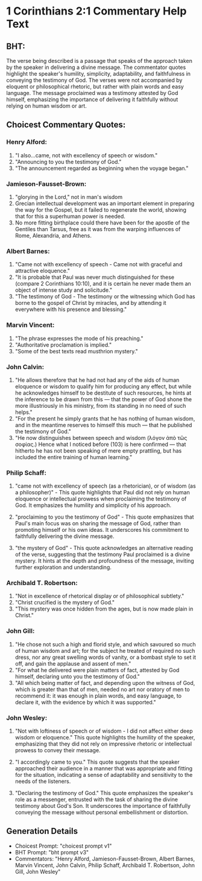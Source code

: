 # 1 Corinthians 2:1 Commentary Help Text

## BHT:
The verse being described is a passage that speaks of the approach taken by the speaker in delivering a divine message. The commentator quotes highlight the speaker's humility, simplicity, adaptability, and faithfulness in conveying the testimony of God. The verses were not accompanied by eloquent or philosophical rhetoric, but rather with plain words and easy language. The message proclaimed was a testimony attested by God himself, emphasizing the importance of delivering it faithfully without relying on human wisdom or art.

## Choicest Commentary Quotes:
### Henry Alford:
1. "I also...came, not with excellency of speech or wisdom." 
2. "Announcing to you the testimony of God." 
3. "The announcement regarded as beginning when the voyage began."

### Jamieson-Fausset-Brown:
1. "glorying in the Lord," not in man's wisdom
2. Grecian intellectual development was an important element in preparing the way for the Gospel, but it failed to regenerate the world, showing that for this a superhuman power is needed.
3. No more fitting birthplace could there have been for the apostle of the Gentiles than Tarsus, free as it was from the warping influences of Rome, Alexandria, and Athens.

### Albert Barnes:
1. "Came not with excellency of speech - Came not with graceful and attractive eloquence."
2. "It is probable that Paul was never much distinguished for these (compare 2 Corinthians 10:10), and it is certain he never made them an object of intense study and solicitude."
3. "The testimony of God - The testimony or the witnessing which God has borne to the gospel of Christ by miracles, and by attending it everywhere with his presence and blessing."

### Marvin Vincent:
1. "The phrase expresses the mode of his preaching."
2. "Authoritative proclamation is implied."
3. "Some of the best texts read musthrion mystery."

### John Calvin:
1. "He allows therefore that he had not had any of the aids of human eloquence or wisdom to qualify him for producing any effect, but while he acknowledges himself to be destitute of such resources, he hints at the inference to be drawn from this — that the power of God shone the more illustriously in his ministry, from its standing in no need of such helps."
2. "For the present he simply grants that he has nothing of human wisdom, and in the meantime reserves to himself this much — that he published the testimony of God."
3. "He now distinguishes between speech and wisdom (λόγον ἀπὸ τὢς σοφίας.) Hence what I noticed before (103) is here confirmed — that hitherto he has not been speaking of mere empty prattling, but has included the entire training of human learning."

### Philip Schaff:
1. "came not with excellency of speech (as a rhetorician), or of wisdom (as a philosopher)" - This quote highlights that Paul did not rely on human eloquence or intellectual prowess when proclaiming the testimony of God. It emphasizes the humility and simplicity of his approach.

2. "proclaiming to you the testimony of God" - This quote emphasizes that Paul's main focus was on sharing the message of God, rather than promoting himself or his own ideas. It underscores his commitment to faithfully delivering the divine message.

3. "the mystery of God" - This quote acknowledges an alternative reading of the verse, suggesting that the testimony Paul proclaimed is a divine mystery. It hints at the depth and profoundness of the message, inviting further exploration and understanding.

### Archibald T. Robertson:
1. "Not in excellence of rhetorical display or of philosophical subtlety." 
2. "Christ crucified is the mystery of God." 
3. "This mystery was once hidden from the ages, but is now made plain in Christ."

### John Gill:
1. "He chose not such a high and florid style, and which savoured so much of human wisdom and art; for the subject he treated of required no such dress, nor any great swelling words of vanity, or a bombast style to set it off, and gain the applause and assent of men."
2. "For what he delivered were plain matters of fact, attested by God himself, declaring unto you the testimony of God."
3. "All which being matter of fact, and depending upon the witness of God, which is greater than that of men, needed no art nor oratory of men to recommend it: it was enough in plain words, and easy language, to declare it, with the evidence by which it was supported."

### John Wesley:
1. "Not with loftiness of speech or of wisdom - I did not affect either deep wisdom or eloquence." This quote highlights the humility of the speaker, emphasizing that they did not rely on impressive rhetoric or intellectual prowess to convey their message.

2. "I accordingly came to you." This quote suggests that the speaker approached their audience in a manner that was appropriate and fitting for the situation, indicating a sense of adaptability and sensitivity to the needs of the listeners.

3. "Declaring the testimony of God." This quote emphasizes the speaker's role as a messenger, entrusted with the task of sharing the divine testimony about God's Son. It underscores the importance of faithfully conveying the message without personal embellishment or distortion.


## Generation Details
- Choicest Prompt: "choicest prompt v1"
- BHT Prompt: "bht prompt v3"
- Commentators: "Henry Alford, Jamieson-Fausset-Brown, Albert Barnes, Marvin Vincent, John Calvin, Philip Schaff, Archibald T. Robertson, John Gill, John Wesley"
